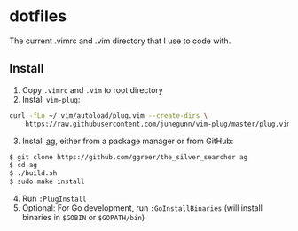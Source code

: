 # dotfiles

The current .vimrc and .vim directory that I use to code with.

## Install

1. Copy `.vimrc` and `.vim` to root directory
2. Install `vim-plug`:

  ```sh
  curl -fLo ~/.vim/autoload/plug.vim --create-dirs \
      https://raw.githubusercontent.com/junegunn/vim-plug/master/plug.vim
  ```

3. Install [ag](https://github.com/ggreer/the_silver_searcher), either from a package manager or from GitHub:

  ```sh
  $ git clone https://github.com/ggreer/the_silver_searcher ag
  $ cd ag
  $ ./build.sh
  $ sudo make install
  ```

4. Run `:PlugInstall`
5. Optional: For Go development, run `:GoInstallBinaries` (will install binaries in `$GOBIN` or `$GOPATH/bin`)
